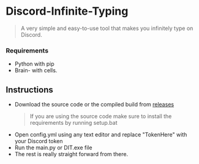 # Discord-Infinite-Typing
> A very simple and easy-to-use tool that makes you infinitely type on Discord.

### Requirements
- Python with pip
- Brain- with cells.

## Instructions
- Download the source code or the compiled build from [releases](https://github.com/NoobToolzz/Discord-Infinite-Typing/releases)
  > If you are using the source code make sure to install the requirements by running setup.bat
- Open config.yml using any text editor and replace "TokenHere" with your Discord token
- Run the main.py or DIT.exe file
- The rest is really straight forward from there.
